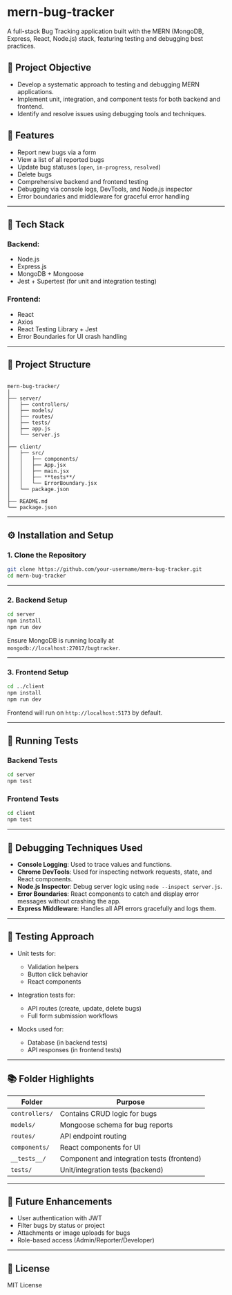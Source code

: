 # mern-bug-tracker

A full-stack Bug Tracking application built with the MERN (MongoDB, Express, React, Node.js) stack, featuring testing and debugging best practices.

## 📌 Project Objective

- Develop a systematic approach to testing and debugging MERN applications.
- Implement unit, integration, and component tests for both backend and frontend.
- Identify and resolve issues using debugging tools and techniques.

## 🚀 Features

- Report new bugs via a form
- View a list of all reported bugs
- Update bug statuses (`open`, `in-progress`, `resolved`)
- Delete bugs
- Comprehensive backend and frontend testing
- Debugging via console logs, DevTools, and Node.js inspector
- Error boundaries and middleware for graceful error handling

---

## 🧱 Tech Stack

### Backend:
- Node.js
- Express.js
- MongoDB + Mongoose
- Jest + Supertest (for unit and integration testing)

### Frontend:
- React
- Axios
- React Testing Library + Jest
- Error Boundaries for UI crash handling

---

## 📁 Project Structure

```

mern-bug-tracker/
│
├── server/
│   ├── controllers/
│   ├── models/
│   ├── routes/
│   ├── tests/
│   ├── app.js
│   └── server.js
│
├── client/
│   ├── src/
│   │   ├── components/
│   │   ├── App.jsx
│   │   ├── main.jsx
│   │   ├── **tests**/
│   │   └── ErrorBoundary.jsx
│   └── package.json
│
├── README.md
└── package.json

````

---

## ⚙️ Installation and Setup

### 1. Clone the Repository

```bash
git clone https://github.com/your-username/mern-bug-tracker.git
cd mern-bug-tracker
````

---

### 2. Backend Setup

```bash
cd server
npm install
npm run dev
```

Ensure MongoDB is running locally at `mongodb://localhost:27017/bugtracker`.

---

### 3. Frontend Setup

```bash
cd ../client
npm install
npm run dev
```

Frontend will run on `http://localhost:5173` by default.

---

## 🧪 Running Tests

### Backend Tests

```bash
cd server
npm test
```

### Frontend Tests

```bash
cd client
npm test
```

---

## 🐞 Debugging Techniques Used

* **Console Logging**: Used to trace values and functions.
* **Chrome DevTools**: Used for inspecting network requests, state, and React components.
* **Node.js Inspector**: Debug server logic using `node --inspect server.js`.
* **Error Boundaries**: React components to catch and display error messages without crashing the app.
* **Express Middleware**: Handles all API errors gracefully and logs them.

---

## 🧪 Testing Approach

* Unit tests for:

  * Validation helpers
  * Button click behavior
  * React components
* Integration tests for:

  * API routes (create, update, delete bugs)
  * Full form submission workflows
* Mocks used for:

  * Database (in backend tests)
  * API responses (in frontend tests)

---

## 📚 Folder Highlights

| Folder         | Purpose                                    |
| -------------- | ------------------------------------------ |
| `controllers/` | Contains CRUD logic for bugs               |
| `models/`      | Mongoose schema for bug reports            |
| `routes/`      | API endpoint routing                       |
| `components/`  | React components for UI                    |
| `__tests__/`   | Component and integration tests (frontend) |
| `tests/`       | Unit/integration tests (backend)           |

---

## 📌 Future Enhancements

* User authentication with JWT
* Filter bugs by status or project
* Attachments or image uploads for bugs
* Role-based access (Admin/Reporter/Developer)

---

## 📃 License

MIT License
